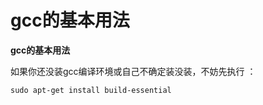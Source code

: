 # gcc的基本用法

**gcc的基本用法**

如果你还没装gcc编译环境或自己不确定装没装，不妨先执行 ：

```
sudo apt-get install build-essential
```
